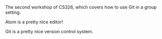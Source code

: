 The second workshop of CS326, which covers how to use Git in a group setting.

Atom is a pretty nice editor!

Git is a pretty nice version control system.
